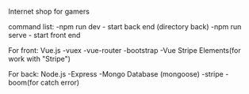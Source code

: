 Internet shop for gamers

command list:
-npm run dev - start back end (directory back)
-npm run serve - start front end

For front:
  Vue.js
    -vuex
    -vue-router
    -bootstrap
    -Vue Stripe Elements(for work with "Stripe")

For back:
   Node.js
      -Express
      -Mongo Database (mongoose)
      -stripe
      -boom(for catch error)
      
  
   
